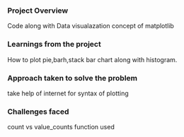 ### Project Overview

 Code along with Data visualazation concept of matplotlib


### Learnings from the project

 How to plot pie,barh,stack bar chart along with histogram.


### Approach taken to solve the problem

 take help of internet for syntax of plotting


### Challenges faced

 count vs value_counts function used


